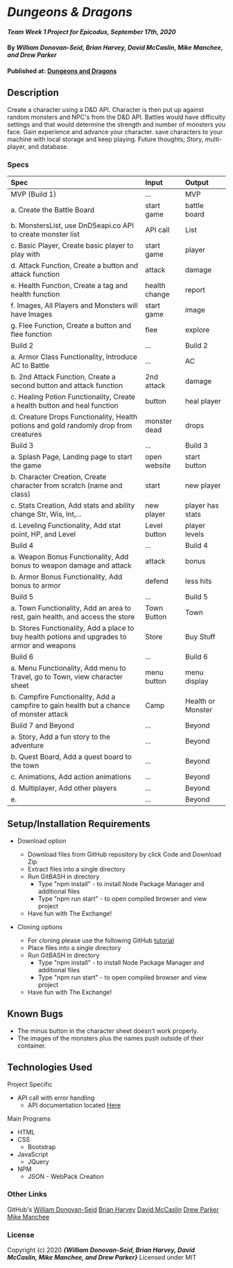 # _Dungeons & Dragons_

#### _Team Week 1 Project for Epicodus, September 17th, 2020_

#### By _**William Donovan-Seid, Brian Harvey, David McCaslin, Mike Manchee, and Drew Parker**_

#### Published at: [Dungeons and Dragons](https://mmanchee.github.io/jsDnD/)

## Description

Create a character using a D&D API. Character is then put up against random monsters and NPC's from the D&D API. Battles would have difficulty settings and that would determine the strength and number of monsters you face. Gain experience and advance your character. save characters to your machine with local storage and keep playing. Future thoughts; Story, multi-player, and database.

<!-- Brainstorming
linked at './src/assets/docs/DnD Project.pdf'
 -->
### Specs
| Spec | Input | Output |
| :-------------     | :------------- | :------------- |
|  MVP (Build 1) | ... | MVP |
|  a. Create the Battle Board | start game | battle board |
|  b. MonstersList, use DnD5eapi.co API to create monster list | API call | List |
|  c. Basic Player, Create basic player to play with | start game | player |
|  d. Attack Function, Create a button and attack function | attack | damage |
|  e. Health Function, Create a tag and health function | health change | report |
|  f. Images, All Players and Monsters will have Images | start game | image |
|  g. Flee Function, Create a button and flee function | flee | explore |
|  Build 2 | ... | Build 2 |
|  a. Armor Class Functionality, Introduce AC to Battle | ... | AC |
|  b. 2nd Attack Function, Create a second button and attack function | 2nd attack | damage |
|  c. Healing Potion Functionality, Create a health button and heal function | button | heal player |
|  d. Creature Drops Functionality, Health potions and gold randomly drop from creatures | monster dead | drops |
|  Build 3 | ... | Build 3 |
|  a. Splash Page, Landing page to start the game | open website | start button |
|  b. Character Creation, Create character from scratch (name and class)| start | new player |
|  c. Stats Creation, Add stats and ability change Str, Wis, Int,... | new player| player has stats |
|  d. Leveling Functionality, Add stat point, HP, and Level | Level button | player levels|
|  Build 4 | ... | Build 4 |
|  a. Weapon Bonus Functionality, Add bonus to weapon damage and attack | attack | bonus |
|  b. Armor Bonus Functionality, Add bonus to armor | defend | less hits |
|  Build 5 | ... | Build 5 |
|  a. Town Functionality, Add an area to rest, gain health, and access the store | Town Button | Town |
|  b. Stores Functionality, Add a place to buy health potions and upgrades to armor and weapons | Store| Buy Stuff |
|  Build 6 | ... | Build 6|
|  a. Menu Functionality, Add menu to Travel, go to Town, view character sheet | menu button | menu display |
|  b. Campfire Functionality, Add a campfire to gain health but a chance of monster attack | Camp | Health or Monster |
|  Build 7 and Beyond | ... | Beyond |
|  a. Story, Add a fun story to the adventure | ... | Beyond |
|  b. Quest Board, Add a quest board to the town | ... | Beyond |
|  c. Animations, Add action animations | ... | Beyond |
|  d. Multiplayer, Add other players | ... | Beyond |
|  e. | ... | Beyond |


## Setup/Installation Requirements

* Download option
  * Download files from GitHub repository by click Code and Download Zip
  * Extract files into a single directory 
  * Run GitBASH in directory
    * Type "npm install" - to install Node Package Manager and additional files
    * Type "npm run start" - to open compiled browser and view project
  * Have fun with The Exchange!

* Cloning options
  * For cloning please use the following GitHub [tutorial](https://docs.github.com/en/enterprise/2.16/user/github/creating-cloning-and-archiving-repositories/cloning-a-repository)
  * Place files into a single directory 
  * Run GitBASH in directory
    * Type "npm install" - to install Node Package Manager and additional files
    * Type "npm run start" - to open compiled browser and view project
  * Have fun with The Exchange!

## Known Bugs

* The minus button in the character sheet doesn't work properly.
* The images of the monsters plus the names push outside of their container.

## Technologies Used

Project Specific
* API call with error handling
  * API documentation located [Here](http://www.dnd5eapi.co/)

Main Programs
* HTML
* CSS
  * Bootstrap
* JavaScript
  * JQuery
* NPM 
  * JSON - WebPack Creation


### Other Links
GitHub's
[William Donovan-Seid](https://github.com/wdonovanseid)
[Brian Harvey](https://github.com/brianharv)
[David McCaslin](https://github.com/d-mccaslin)
[Drew Parker](https://github.com/drewjparker91)
[Mike Manchee](https://github.com/mmanchee)


### License

Copyright (c) 2020 **_{William Donovan-Seid, Brian Harvey, David McCaslin, Mike Manchee, and Drew Parker}_**
Licensed under MIT